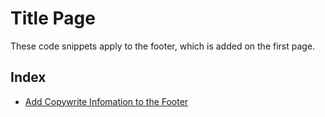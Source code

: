 # Title Page 
These code snippets apply to the footer, which is added on the first page.
## Index
- [Add Copywrite Infomation to the Footer](/Footer/AddCopywriteInfomation.md)
